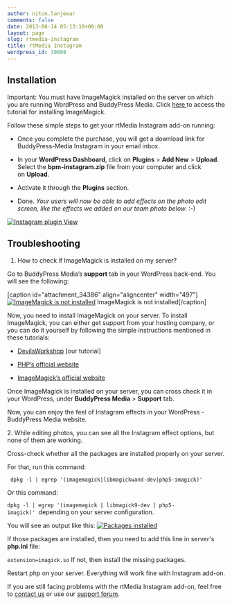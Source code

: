 ```yaml
---
author: nitun.lanjewar
comments: false
date: 2013-06-14 05:13:18+00:00
layout: page
slug: rtmedia-instagram
title: rtMedia Instagram
wordpress_id: 39898
---
```


## Installation


Important: You must have ImageMagick installed on the server on which you are running WordPress and BuddyPress Media. Click [here ](http://devilsworkshop.org/tutorial/php54-imagemagick-pecl-installation/61444/)to access the tutorial for installing ImageMagick.

Follow these simple steps to get your rtMedia Instagram add-on running:



	
  * Once you complete the purchase, you will get a download link for BuddyPress-Media Instagram in your email inbox.

	
  * In your **WordPress Dashboard**, click on **Plugins** > **Add New** > **Upload**. Select the **bpm-instagram.zip** file from your computer and click on **Upload**.

	
  * Activate it through the **Plugins** section.

	
  * Done. _Your users will now be able to add effects on the photo edit screen, like the effects we added on our team photo below._ :-)


[![Instagram plugin View](https://rtcamp.com/wp-content/uploads/2013/06/Selection_018-nashville.png)](https://rtcamp.com/wp-content/uploads/2013/06/Selection_018-nashville.png)


## **Troubleshooting**


1. How to check if ImageMagick is installed on my server?

Go to BuddyPress Media’s **support** tab in your WordPress back-end. You will see the following:

[caption id="attachment_34386" align="aligncenter" width="497"][![ImageMagick is not installed](https://rtcamp.com/wp-content/uploads/2013/03/imagick-not-installed-497x350.jpg)](https://rtcamp.com/wp-content/uploads/2013/03/imagick-not-installed.jpg) ImageMagick is not installed[/caption]

Now, you need to install ImageMagick on your server.
To install ImageMagick, you can either get support from your hosting company, or you can do it yourself by following the simple instructions mentioned in these tutorials:



	
  * [DevilsWorkshop](http://devilsworkshop.org/tutorial/php54-imagemagick-pecl-installation/61444/) [our tutorial]

	
  * [PHP’s official website](http://www.php.net/manual/en/imagick.installation.php)

	
  * [ImageMagick’s official website](http://www.imagemagick.org/script/install-source.php)


Once ImageMagick is installed on your server, you can cross check it in your WordPress, under **BuddyPress Media** > **Support** tab.

Now, you can enjoy the feel of Instagram effects in your WordPress - BuddyPress Media website.


2. While editing photos, you can see all the Instagram effect options, but none of them are working.


Cross-check whether all the packages are installed properly on your server.

For that, run this command:

` dpkg -l | egrep '(imagemagick|libmagickwand-dev|php5-imagick)'`

Or this command:

` dpkg -l | egrep '(imagemagick | libmagick9-dev | php5-imagick)' `  depending on your server configuration.

You will see an output like this:
[![Packages installed](https://rtcamp.com/wp-content/uploads/2013/06/Selection_020-620x137.png)](https://rtcamp.com/wp-content/uploads/2013/06/Selection_020.png)

If those packages are installed, then you need to add this line in server's **php.ini** file:

` extension=imagick.so `
If not, then install the missing packages.

Restart php on your server. Everything will work fine with Instagram add-on.

If you are still facing problems with the rtMedia Instagram add-on, feel free to [contact us](https://rtcamp.com/contact/) or use our [support forum](https://rtcamp.com/groups/buddypress-media/forum/).
